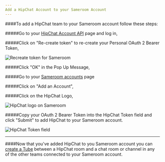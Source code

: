 ```yaml
---
Add a HipChat Account to your Sameroom Account
---
```


####To add a HipChat team to your Sameroom account follow these steps:

#####Go to your <a href="https://hipchat.com/account/api" target="_blank">HipChat Account API</a> page and log in,

#####Click on "Re-create token" to re-create your Personal OAuth 2 Bearer Token,

![Recreate token for Sameroom](https://in.kato.im/dd9055f7d2f3bcad535ee373c06d649993c5d30f919639e6bb1b9665efa7a016/Sameroom_HipChat_Account_Settings.png)


#####Click "OK" in the Pop Up Message,

#####Go to your <a href="https://sameroom.io/accounts/" target="_blank">Sameroom accounts</a> page

#####Click on "Add an Account",

#####Click on the HipChat Logo,

![HipChat logo on Sameroom](https://in.kato.im/d0098794f49e3a01891fa6e4a89ed43ccd9d2ac075d9007931cf59bf215e3f9b/Sameroom%20Add%20HipChat%20Account%20copy.png)


#####Copy your OAuth 2 Bearer Token into the HipChat Token field and click "Submit" to add HipChat to your Sameroom account. 

![HipChat Token field](https://in.kato.im/d8d4f1003421016ba7d54cd669dde49319229ba235bc766285b205fd2d44078d/Sameroom%20Sign%20In%20HipChat%20copy.png)

---

####Now that you've added HipChat to you Sameroom account you can [create a Tube](/getting-started/en/tubes-portals/tubes) between a HipChat room and a chat room or channel in any of the other teams connected to your Sameroom account.
